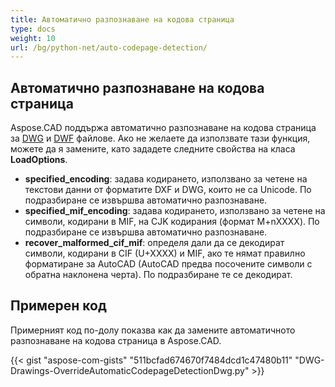 ```yaml
---
title: Автоматично разпознаване на кодова страница
type: docs
weight: 10
url: /bg/python-net/auto-codepage-detection/
---
```


## **Автоматично разпознаване на кодова страница**

Aspose.CAD поддържа автоматично разпознаване на кодова страница за [DWG](https://docs.fileformat.com/cad/dwg/) и [DWF](https://docs.fileformat.com/cad/dwf/) файлове. Ако не желаете да използвате тази функция, можете да я замените, като зададете следните свойства на класа **LoadOptions**.

- **specified_encoding**: задава кодирането, използвано за четене на текстови данни от форматите DXF и DWG, които не са Unicode. По подразбиране се извършва автоматично разпознаване.
- **specified_mif_encoding**: задава кодирането, използвано за четене на символи, кодирани в MIF, на CJK кодирания (формат M+nXXXX). По подразбиране се извършва автоматично разпознаване.
- **recover_malformed_cif_mif**: определя дали да се декодират символи, кодирани в CIF (U+XXXX) и MIF, ако те нямат правилно форматиране за AutoCAD (AutoCAD предва посочените символи с обратна наклонена черта). По подразбиране те се декодират.

## Примерен код

Примерният код по-долу показва как да замените автоматичното разпознаване на кодова страница в Aspose.CAD.

{{< gist "aspose-com-gists" "511bcfad674670f7484dcd1c47480b11" "DWG-Drawings-OverrideAutomaticCodepageDetectionDwg.py" >}}
